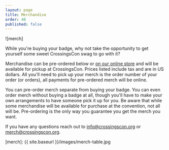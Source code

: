 ```yaml
---
layout: page
title: Merchandise
order: 40
published: false
---
```


<script src="{{ site.baseurl | prepend: site.url }}/js/buybutton.js"></script>

![merch]

While you're buying your badge, why not take the opportunity to get yourself some sweet CrossingsCon swag to go with it?

Merchandise can be pre-ordered below or [on our online store](https://store.crossingscon.org) and will be available for pickup at CrossingsCon. Prices listed include tax and are in US dollars. All you'll need to pick up your merch is the order number of your order (or orders), all payments for pre-ordered merch will be online.

You can pre-order merch separate from buying your badge. You can even order merch without buying a badge at all, though you'll have to make your own arrangements to have someone pick it up for you. Be aware that while some merchandise will be available for purchase at the convention, not all will be. Pre-ordering is the only way you guarantee you get the merch you want.

If you have any questions reach out to <info@crossingscon.org> or <merch@crossingscon.org>.


<div id='collection-component-5160491c5be'></div>

[merch]: {{ site.baseurl }}/images/merch-table.jpg
